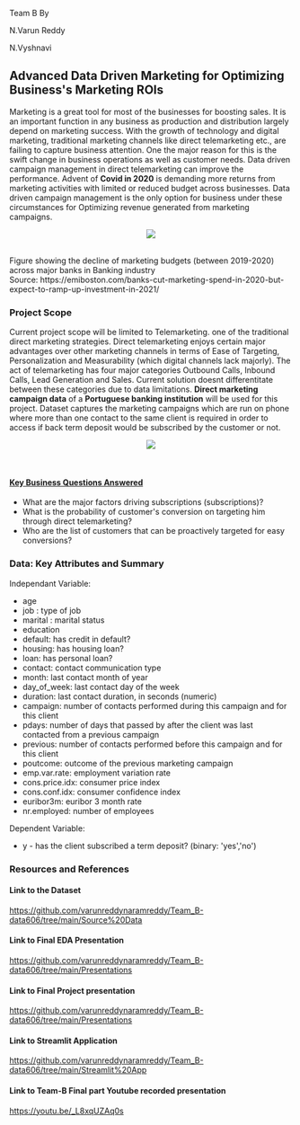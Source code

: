  Team B
By 

N.Varun Reddy

N.Vyshnavi
<br/>
## Advanced Data Driven Marketing for Optimizing Business's Marketing ROIs
Marketing is a great tool for most of the businesses for boosting sales. It is an important function in any business as production and distribution largely depend on marketing success. With the growth of technology and digital marketing, traditional marketing channels like direct telemarketing etc., are failing to capture business attention. One the major reason for this is the swift change in business operations as well as customer needs. Data driven campaign management in direct telemarketing can improve the performance. Advent of **Covid in 2020** is demanding more returns from marketing activities with limited or reduced budget across businesses. Data driven campaign management is the only option for business under these circumstances for Optimizing revenue generated from marketing campaigns.

<p align="center">
  <img src="https://user-images.githubusercontent.com/21233507/172528504-1756116b-121f-4993-a913-0247b98a392d.png"/>
</p>
<br/>
Figure showing the decline of marketing budgets (between 2019-2020) across major banks in Banking industry
<br/>
Source: https://emiboston.com/banks-cut-marketing-spend-in-2020-but-expect-to-ramp-up-investment-in-2021/

### Project Scope
Current project scope will be limited to Telemarketing. one of the traditional direct marketing strategies. Direct telemarketing enjoys certain major advantages over other marketing channels in terms of Ease of Targeting, Personalization and Measurability (which digital channels lack majorly). The act of telemarketing has four major categories Outbound Calls, Inbound Calls, Lead Generation and Sales. Current solution doesnt differentitate between these categories due to data limitations. 
**Direct marketing campaign data** of a **Portuguese banking institution** will be used for this project. Dataset captures the marketing campaigns which are run on phone where more than one contact to the same client is required  in order to access if back term deposit would be subscribed by the customer or not. 
<br/>
<p align="center">
  <img src="https://user-images.githubusercontent.com/21233507/172533550-290ceb26-a365-469c-b824-4bd2c402239e.png"/>
</p>
<br/>

<h4><u>Key Business Questions Answered</u></h4>

- What are the major factors driving subscriptions (subscriptions)?
- What is the probability of customer's conversion on targeting him through direct telemarketing?
- Who are the list of customers that can be proactively targeted for easy conversions?

### Data: Key Attributes and Summary
Independant Variable:
- age
- job : type of job
- marital : marital status
- education
- default: has credit in default?
- housing: has housing loan?
- loan: has personal loan?
- contact: contact communication type
- month: last contact month of year
- day_of_week: last contact day of the week
- duration: last contact duration, in seconds (numeric)
- campaign: number of contacts performed during this campaign and for this client
- pdays: number of days that passed by after the client was last contacted from a previous campaign
- previous: number of contacts performed before this campaign and for this client
- poutcome: outcome of the previous marketing campaign
- emp.var.rate: employment variation rate
- cons.price.idx: consumer price index
- cons.conf.idx: consumer confidence index
- euribor3m: euribor 3 month rate
- nr.employed: number of employees

Dependent Variable:
- y - has the client subscribed a term deposit? (binary: 'yes','no')

### Resources and References

#### Link to the Dataset
https://github.com/varunreddynaramreddy/Team_B-data606/tree/main/Source%20Data
#### Link to Final EDA Presentation
https://github.com/varunreddynaramreddy/Team_B-data606/tree/main/Presentations
#### Link to Final Project presentation
https://github.com/varunreddynaramreddy/Team_B-data606/tree/main/Presentations
#### Link to Streamlit Application
https://github.com/varunreddynaramreddy/Team_B-data606/tree/main/Streamlit%20App
#### Link to Team-B Final part Youtube recorded presentation
https://youtu.be/_L8xqUZAq0s
